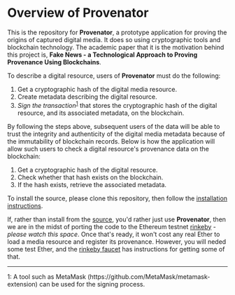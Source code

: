 # Overview of Provenator

This is the repository for **Provenator**, a prototype application for proving the origins of captured digital media. It does so using cryptographic tools and blockchain technology. The academic paper that it is the motivation behind this project is, **Fake News - a Technological Approach to Proving Provenance Using Blockchains**.

To describe a digital resource, users of **Provenator** must do the following:

1. Get a cryptographic hash of the digital media resource.
2. Create metadata describing the digital resource.
3. *Sign the transaction*<sup>[1](#1)</sup> that stores the cryptographic hash of the digital resource, and its associated metadata, on the blockchain.

By following the steps above, subsequent users of the data will be able to trust the integrity and authenticity of the digital media metadata because of the immutability of blockchain records. Below is how the application will allow such users to check a digital resource's provenance data on the blockchain:

1. Get a cryptographic hash of the digital resource.
2. Check whether that hash exists on the blockchain.
3. If the hash exists, retrieve the associated metadata.

To install the source, please clone this repository, then follow the [installation instructions](/docs/INSTALL.md).

If, rather than install from the [source](src), you'd rather just use **Provenator**, then we are in the midst of porting the code to the Ethereum testnet [rinkeby](https://www.rinkeby.io) - *please watch this space*. Once that's ready, it won't cost any real Ether to load a media resource and register its provenance. However, you will neded some test Ether, and the [rinkeby faucet](https://www.rinkeby.io/#faucet) has instructions for getting some of that.

<hr/>
<a name="1">1</a>: A tool such as MetaMask (https://github.com/MetaMask/metamask-extension) can be used for the signing process.
